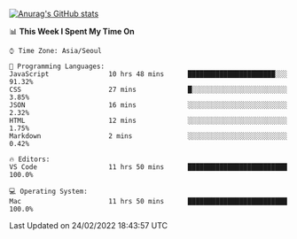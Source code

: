 
<!--
**BHyeonKim/BHyeonKim** is a ✨ _special_ ✨ repository because its `README.md` (this file) appears on your GitHub profile.

Here are some ideas to get you started:

- 🔭 I’m currently working on ...
- 🌱 I’m currently learning ...
- 👯 I’m looking to collaborate on ...
- 🤔 I’m looking for help with ...
- 💬 Ask me about ...
- 📫 How to reach me: ...
- 😄 Pronouns: ...
- ⚡ Fun fact: ...
-->
[![Anurag's GitHub stats](https://github-readme-stats.vercel.app/api?username=BHyeonKim&show_icons=true&theme=dark)
](https://github.com/anuraghazra/github-readme-stats)
<!--START_SECTION:waka-->
📊 **This Week I Spent My Time On** 

```text
⌚︎ Time Zone: Asia/Seoul

💬 Programming Languages: 
JavaScript               10 hrs 48 mins      ██████████████████████░░░   91.32% 
CSS                      27 mins             █░░░░░░░░░░░░░░░░░░░░░░░░   3.85% 
JSON                     16 mins             ░░░░░░░░░░░░░░░░░░░░░░░░░   2.32% 
HTML                     12 mins             ░░░░░░░░░░░░░░░░░░░░░░░░░   1.75% 
Markdown                 2 mins              ░░░░░░░░░░░░░░░░░░░░░░░░░   0.42%

🔥 Editors: 
VS Code                  11 hrs 50 mins      █████████████████████████   100.0%

💻 Operating System: 
Mac                      11 hrs 50 mins      █████████████████████████   100.0%

```


 Last Updated on 24/02/2022 18:43:57 UTC
<!--END_SECTION:waka-->


